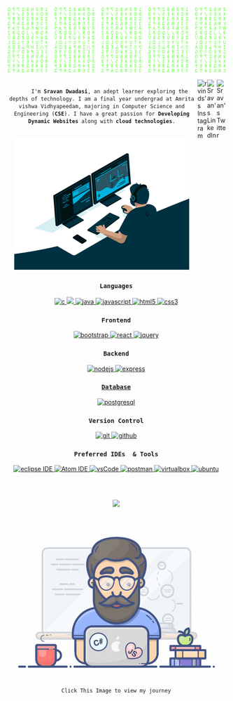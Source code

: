 
<p  align ="center">
   <img src = "https://github.com/sravanDwadasi/sravanDwadasi/blob/main/2.svg"  >
</p>


<a href="" target="_blank" rel="nofollow"><img align="right" alt="Sravan's Twitter" width="22px" src="https://cdn.jsdelivr.net/npm/simple-icons@v3/icons/twitter.svg" /></a><a href="" target="_blank" rel="nofollow"><img align="right" alt="Sravan's LinkedIn" width="22px" src="https://cdn.jsdelivr.net/npm/simple-icons@v3/icons/linkedin.svg" /></a><a href="" target="_blank" rel="nofollow"><img align="right" alt="rvinds's Instagram" width="22px" src="https://cdn.jsdelivr.net/npm/simple-icons@v3/icons/instagram.svg" /></a>






<p align="center">
  <code>
     I'm <strong>Sravan Dwadasi</strong>, an adept learner exploring the depths of technology. I am a final year undergrad at Amrita vishwa Vidhyapeedam, majoring in Computer Science and Engineering (<strong>CSE</strong>). I have a great passion for <strong>Developing Dynamic Websites</strong> along with <strong>cloud technologies</strong>.
  </code>
</p>




<p align = "center">
   <img src = "https://github.com/sravanDwadasi/sravanDwadasi/blob/main/5.gif" width = "400px">
</p>
          
<h3 align="center"><code>Languages</code></h3>
<p align="center">
  <a href="https://www.cprogramming.com/" target="_blank"> 
    <img src="https://img.shields.io/badge/C%20programming-A8B9CC.svg?style=for-the-badge&logo=c&logoColor=white"
      alt="c"/>
  </a>
   <a href ="https://www.python.org/" target="_blank">
      <img src="https://img.shields.io/badge/python-3670A0?style=for-the-badge&logo=python&logoColor=ffdd54">
   </a>
  <a href="https://www.java.com" target="_blank"> 
    <img src="https://img.shields.io/badge/Java-007396.svg?style=for-the-badge&logo=java&logoColor=white" 
      alt="java"/> 
  </a>
  <a href="https://developer.mozilla.org/en-US/docs/Web/JavaScript" target="_blank"> 
    <img src="https://img.shields.io/badge/Javascript-F7DF1E.svg?style=for-the-badge&logo=javascript&logoColor=black"
      alt="javascript"/> 
  </a>
  <a href="https://www.w3.org/html/" target="_blank"> 
    <img src="https://img.shields.io/badge/html-E34F26.svg?style=for-the-badge&logo=html5&logoColor=white"
      alt="html5"/> 
  </a>
  <a href="https://www.w3schools.com/css/" target="_blank">
    <img src="https://img.shields.io/badge/css-1572B6.svg?style=for-the-badge&logo=css3&logoColor=white"
      alt="css3"/>
  </a>
  
</p>

<h3 align="center"><code>Frontend</code></h3>
<p align="center">
      <a href="https://getbootstrap.com" target="_blank">
    <img src="https://img.shields.io/badge/bootstrap-7952B3.svg?style=for-the-badge&logo=bootstrap&logoColor=white"
      alt="bootstrap"/>
 
 
  <a href="https://reactjs.org/" target="_blank"> 
    <img src="https://img.shields.io/badge/reactjs-61DAFB.svg?style=for-the-badge&logo=react&logoColor=black"
      alt="react"/> 
  </a>
  
  <a href="https://jquery.com/" target="_blank">
    <img src="https://img.shields.io/badge/jquery-0769AD.svg?style=for-the-badge&logo=jquery&logoColor=white" alt="jquery"/> 
  </a>
  
</p>

<h3 align="center"><code>Backend</code></h3>
<p align="center">
  <a href="https://nodejs.org" target="_blank"> 
    <img src="https://img.shields.io/badge/node.js-339933.svg?style=for-the-badge&logo=nodedotjs&logoColor=white"
      alt="nodejs"/> 
  </a>
  <a href="https://expressjs.com" target="_blank">
    <img src="https://img.shields.io/badge/express-000000.svg?style=for-the-badge&logo=express&logoColor=white"
      alt="express" />
 
</p>

<h3 align="center"><code>Database</code></h3>
<p align="center">
  <a href="https://www.postgresql.org" target="_blank"> 
    <img src="https://img.shields.io/badge/postgreSQL-4169E1.svg?style=for-the-badge&logo=postgresql&logoColor=white"
      alt="postgresql"/> 
  </a>
 
  </a> 
</p>



<h3 align="center"><code>Version Control</code></h3>
<p align="center">
  <a href="https://git-scm.com/" target="_blank">
    <img src="https://img.shields.io/badge/git-F05032.svg?style=for-the-badge&logo=git&logoColor=white"
      alt="git"/>
  </a>
  <a href="https://github.com/ELanza-48" target="_blank">
    <img src="https://img.shields.io/badge/github-181717.svg?style=for-the-badge&logo=github&logoColor=white" alt="github" />
  </a>

</p>

<h3 align="center"><code>Preferred IDEs  & Tools</code></h3>
<p align="center"> 
  <a href="https://eclipse.org" target="_blank">
    <img src="https://img.shields.io/badge/eclipse-2C2255.svg?style=for-the-badge&logo=eclipse&logoColor=white" alt="eclipse IDE"/> 
  </a>
   <a href="https://atom.io/" target="_blank">
    <img src="https://img.shields.io/badge/Atom-%2366595C.svg?style=for-the-badge&logo=atom&logoColor=white" alt="Atom IDE"/> 
  </a>
  <a href="https://code.visualstudio.com/" target="_blank">
    <img src="https://img.shields.io/badge/vscode-007ACC.svg?style=for-the-badge&logo=visualstudiocode&logoColor=white" alt="vsCode"/> 
  </a>
  
  <a href="https://postman.com" target="_blank"> 
    <img src="https://img.shields.io/badge/postman-FF6C37.svg?style=for-the-badge&logo=postman&logoColor=white" alt="postman"/>
  </a>
  <a href="https://www.virtualbox.org/" target="_blank">
    <img src="https://img.shields.io/badge/virtualbox-183A61.svg?style=for-the-badge&logo=virtualbox&logoColor=white"
      alt="virtualbox"/>
  </a>
  <a href="https://ubuntu.com/" target="_blank"> 
    <img src="https://img.shields.io/badge/ubuntu-E95420.svg?style=for-the-badge&logo=ubuntu&logoColor=white" alt="ubuntu"/>
  </a>
</p>

<br></br>
<p align = "center">
   <img src ="https://github-readme-streak-stats.herokuapp.com/?user=sravanDwadasi&theme=tokyonight">
</p>



<p align = "center">
   <a href = "https://arvindkumar-prog.github.io/personal-website/">
      <img src = "https://github.com/arvindkumar-prog/arvindkumar-prog/blob/main/geek.gif" width="500px">
 </a></p>
                                                                                                       
<p align = "center">
                   <code>Click This Image to view my journey</code>
          
                   
                     
                     
                     
